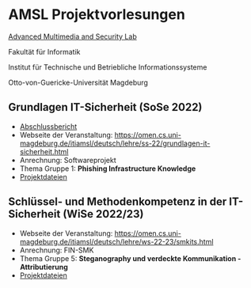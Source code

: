 # AMSL Projektvorlesungen
[Advanced Multimedia and Security Lab](https://omen.cs.uni-magdeburg.de/itiamsl/)

Fakultät für Informatik

Institut für Technische und Betriebliche Informationssysteme

Otto-von-Guericke-Universität Magdeburg

## Grundlagen IT-Sicherheit (SoSe 2022)
- [Abschlussbericht](./GITS1/final-report.pdf)
- Webseite der Veranstaltung: https://omen.cs.uni-magdeburg.de/itiamsl/deutsch/lehre/ss-22/grundlagen-it-sicherheit.html
- Anrechnung: Softwareprojekt
- Thema Gruppe 1: **Phishing Infrastructure Knowledge**
- [Projektdateien](./GITS1)

## Schlüssel- und Methodenkompetenz in der IT-Sicherheit (WiSe 2022/23)
- Webseite der Veranstaltung: https://omen.cs.uni-magdeburg.de/itiamsl/deutsch/lehre/ws-22-23/smkits.html
- Anrechnung: FIN-SMK
- Thema Gruppe 5: **Steganography und verdeckte Kommunikation - Attributierung**
- [Projektdateien](./SMKITS5)
